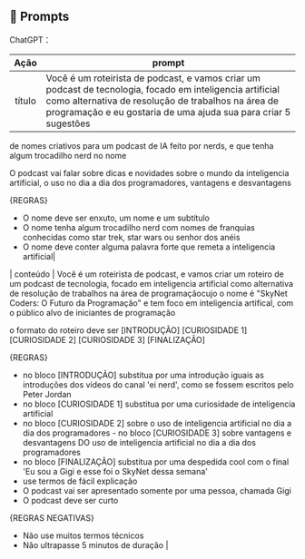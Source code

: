 ## 🧠 Prompts


ChatGPT：

|   Ação   | prompt                                                                                                                                                                                                                                                                         |
| :------: | ------------------------------------------------------------------------------------------------------------------------------------------------------------------------------------------------------------------------------------------------------------------------------ |
|  título  | Você é um roteirista de podcast, e vamos criar um podcast de tecnologia, focado em inteligencia artificial como alternativa de resolução de trabalhos na área de programação  e eu gostaria de uma ajuda sua para criar 5 sugestões
de nomes criativos para um podcast de IA feito por nerds, e que tenha algum trocadilho nerd no nome

O podcast vai falar sobre dicas e novidades sobre o mundo da inteligencia artificial, o uso no dia a dia dos programadores, vantagens e desvantagens

{REGRAS}

- O nome deve ser enxuto, um nome e um subtítulo
- O nome tenha algum trocadilho nerd com nomes de franquias conhecidas como star trek, star wars ou senhor dos anéis
- O nome deve conter alguma palavra forte que remeta a inteligencia artificial|



| conteúdo | Você é um roteirista de podcast, e vamos criar um  roteiro de um podcast de tecnologia, focado em inteligencia artificial como alternativa de resolução de trabalhos na área de programaçãocujo o nome é "SkyNet Coders: O Futuro da Programação" e tem foco em inteligencia artifical,  com o público alvo de iniciantes de programação

o formato do roteiro deve ser
[INTRODUÇÃO]
[CURIOSIDADE 1]
[CURIOSIDADE 2]
[CURIOSIDADE 3]
[FINALIZAÇÃO]

{REGRAS}

- no bloco [INTRODUÇÃO] substitua por uma introdução iguais as introduções dos vídeos do canal 'ei nerd', como se fossem escritos pelo Peter Jordan
- no bloco [CURIOSIDADE 1] substitua por uma curiosidade de inteligencia artificial
- no bloco [CURIOSIDADE 2] sobre o uso de inteligencia artificial no dia a dia dos programadores             - no bloco [CURIOSIDADE 3] sobre vantagens e desvantagens DO uso de inteligencia artificial no dia a dia dos programadores
- no bloco [FINALIZAÇÃO] substitua por uma despedida cool com o final 'Eu sou a Gigi e esse foi o SkyNet dessa semana'
- use termos de fácil explicação
- O podcast vai ser apresentado somente por uma pessoa, chamada Gigi
- O podcast deve ser curto

{REGRAS NEGATIVAS}

- Não use muitos termos técnicos
- Não ultrapasse 5 minutos de duração |

